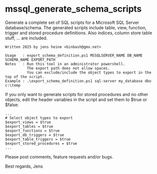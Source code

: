 # mssql_generate_schema_scripts
Generate a complete set of SQL scripts for a Microsoft SQL Server database/schema.
The generated scripts include table, view, function, trigger and stored procedure definitions. Also indices, column store table stuff, ... are included.

```
Written 2025 by jens heine <binbash@gmx.net>

Usage   : export_schema_definition.ps1 MSSQLSERVER_NAME DB_NAME SCHEMA_NAME EXPORT_PATH
Notes   : Run this tool in an administrator powershell.
          The export path does not allow spaces.
          You can exclude/include the object types to export in the top of the script.
Example : .\export_schema_definition.ps1 sql-server my_database dbo c:\temp
```


If you only want to generate scripts for stored procedures and no other objects, edit the header variables in the script and set them to $true or $false:

```
...
# Select object types to export
$export_views = $true
$export_tables = $true
$export_functions = $true
$export_db_triggers = $true
$export_table_triggers = $true
$export_stored_procedures = $true
...
```

Please post comments, feature requests and/or bugs.

Best regards, Jens
